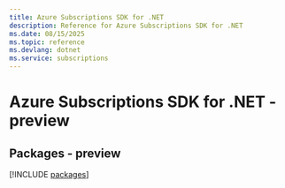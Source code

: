 ```yaml
---
title: Azure Subscriptions SDK for .NET
description: Reference for Azure Subscriptions SDK for .NET
ms.date: 08/15/2025
ms.topic: reference
ms.devlang: dotnet
ms.service: subscriptions
---
```

# Azure Subscriptions SDK for .NET - preview
## Packages - preview
[!INCLUDE [packages](subscriptions-index.md)]